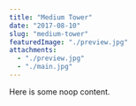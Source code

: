 ```yaml
---
title: "Medium Tower"
date: "2017-08-10"
slug: "medium-tower"
featuredImage: "./preview.jpg"
attachments:
  - "./preview.jpg"
  - "./main.jpg"
---
```


Here is some noop content.
